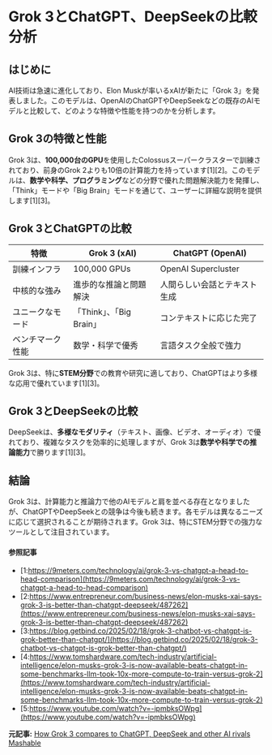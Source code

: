 # Grok 3とChatGPT、DeepSeekの比較分析

## はじめに

AI技術は急速に進化しており、Elon Muskが率いるxAIが新たに「Grok 3」を発表しました。このモデルは、OpenAIのChatGPTやDeepSeekなどの既存のAIモデルと比較して、どのような特徴や性能を持つのかを分析します。

## Grok 3の特徴と性能

Grok 3は、**100,000台のGPU**を使用したColossusスーパークラスターで訓練されており、前身のGrok 2よりも10倍の計算能力を持っています[1][2]。このモデルは、**数学や科学、プログラミング**などの分野で優れた問題解決能力を発揮し、「Think」モードや「Big Brain」モードを通じて、ユーザーに詳細な説明を提供します[1][3]。

## Grok 3とChatGPTの比較

| 特徴 | Grok 3 (xAI) | ChatGPT (OpenAI) |
| --- | --- | --- |
| 訓練インフラ | 100,000 GPUs | OpenAI Supercluster |
| 中核的な強み | 進歩的な推論と問題解決 | 人間らしい会話とテキスト生成 |
| ユニークなモード | 「Think」、「Big Brain」 | コンテキストに応じた完了 |
| ベンチマーク性能 | 数学・科学で優秀 | 言語タスク全般で強力 |

Grok 3は、特に**STEM分野**での教育や研究に適しており、ChatGPTはより多様な応用で優れています[1][3]。

## Grok 3とDeepSeekの比較

DeepSeekは、**多様なモダリティ**（テキスト、画像、ビデオ、オーディオ）で優れており、複雑なタスクを効率的に処理しますが、Grok 3は**数学や科学での推論能力**で勝ります[1][3]。

## 結論

Grok 3は、計算能力と推論力で他のAIモデルと肩を並べる存在となりましたが、ChatGPTやDeepSeekとの競争は今後も続きます。各モデルは異なるニーズに応じて選択されることが期待されます。Grok 3は、特にSTEM分野での強力なツールとして注目されています。

#### 参照記事
- [1:https://9meters.com/technology/ai/grok-3-vs-chatgpt-a-head-to-head-comparison](https://9meters.com/technology/ai/grok-3-vs-chatgpt-a-head-to-head-comparison)
- [2:https://www.entrepreneur.com/business-news/elon-musks-xai-says-grok-3-is-better-than-chatgpt-deepseek/487262](https://www.entrepreneur.com/business-news/elon-musks-xai-says-grok-3-is-better-than-chatgpt-deepseek/487262)
- [3:https://blog.getbind.co/2025/02/18/grok-3-chatbot-vs-chatgpt-is-grok-better-than-chatgpt/](https://blog.getbind.co/2025/02/18/grok-3-chatbot-vs-chatgpt-is-grok-better-than-chatgpt/)
- [4:https://www.tomshardware.com/tech-industry/artificial-intelligence/elon-musks-grok-3-is-now-available-beats-chatgpt-in-some-benchmarks-llm-took-10x-more-compute-to-train-versus-grok-2](https://www.tomshardware.com/tech-industry/artificial-intelligence/elon-musks-grok-3-is-now-available-beats-chatgpt-in-some-benchmarks-llm-took-10x-more-compute-to-train-versus-grok-2)
- [5:https://www.youtube.com/watch?v=-ipmbksOWpg](https://www.youtube.com/watch?v=-ipmbksOWpg)


**元記事:** [How Grok 3 compares to ChatGPT, DeepSeek and other AI rivals Mashable](https://mashable.com/article/grok-3-versus-chatgpt-deepseek-ai-rivals-comparison)